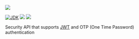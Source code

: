 [![](https://github.com/WutsiTeam/security-manager-server/actions/workflows/master.yml/badge.svg)](https://github.com/wutsi/security-manager-server/actions/workflows/master.yml)

[![JDK](https://img.shields.io/badge/jdk-11-brightgreen.svg)](https://jdk.java.net/11/)
[![](https://img.shields.io/badge/maven-3.6-brightgreen.svg)](https://maven.apache.org/download.cgi)
![](https://img.shields.io/badge/language-kotlin-blue.svg)

Security API that supports [JWT](https://jwt.io) and OTP (One Time Password) authentication
